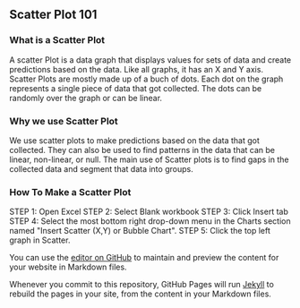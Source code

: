 ## Scatter Plot 101
### What is a Scatter Plot
A scatter Plot is a data graph that displays values for sets of data and create predictions based on the data. Like all graphs, it has an X and Y axis. Scatter Plots are mostly made up of a buch of dots. Each dot on the graph represents a single piece of data that got collected. The dots can be randomly over the graph or can be linear. 
### Why we use Scatter Plot
We use scatter plots to make predictions based on the data that got collected. They can also be used to find patterns in the data that can be linear, non-linear, or null. The main use of Scatter plots is to find gaps in the collected data and segment that data into groups.
### How To Make a Scatter Plot
STEP 1: Open Excel
STEP 2: Select Blank workbook
STEP 3: Click Insert tab
STEP 4: Select the most bottom right drop-down menu in the Charts section named "Insert Scatter (X,Y) or Bubble Chart".
STEP 5: Click the top left graph in Scatter.

You can use the [editor on GitHub](https://github.com/Violagameboy/AdvancedDataScience/edit/gh-pages/index.md) to maintain and preview the content for your website in Markdown files.

Whenever you commit to this repository, GitHub Pages will run [Jekyll](https://jekyllrb.com/) to rebuild the pages in your site, from the content in your Markdown files.

